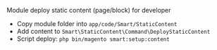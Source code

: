 Module deploy static content (page/block) for developer
- Copy module folder into ``app/code/Smart/StaticContent``
- Add content to ``Smart\StaticContent\Command\DeployStaticContent``
- Script deploy: ```php bin/magento smart:setup:content``` 
